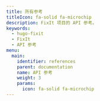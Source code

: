 ```yaml
---
title: 所有参考
titleIcon: fa-solid fa-microchip
description: FixIt 项目的 API 参考。
keywords: 
  - hugo-fixit
  - FixIt
  - API 参考
menu:
  main:
    identifier: references
    parent: documentation
    name: API 参考
    weight: 3
    params: 
      icon: fa-solid fa-microchip
---
```

